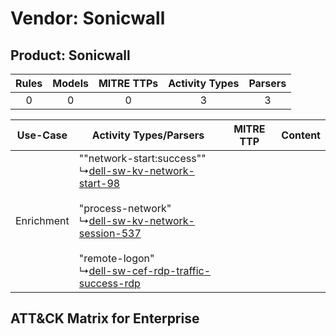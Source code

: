 Vendor: Sonicwall
=================
Product: Sonicwall
------------------
| Rules | Models | MITRE TTPs | Activity Types | Parsers |
|:-----:|:------:|:----------:|:--------------:|:-------:|
|   0   |   0    |     0      |       3        |    3    |

|  Use-Case  | Activity Types/Parsers    | MITRE TTP | Content    |
|:----------:| ---- | --------- | ---- |
| Enrichment |  ""network-start:success""<br> ↳[dell-sw-kv-network-start-98](Ps/pC_dellswkvnetworkstart98.md)<br><br> "process-network"<br> ↳[dell-sw-kv-network-session-537](Ps/pC_dellswkvnetworksession537.md)<br><br> "remote-logon"<br> ↳[dell-sw-cef-rdp-traffic-success-rdp](Ps/pC_dellswcefrdptrafficsuccessrdp.md)<br> |    | [](RM/r_m_sonicwall_sonicwall_Enrichment.md) |

ATT&CK Matrix for Enterprise
----------------------------
